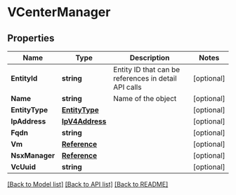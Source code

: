 # VCenterManager

## Properties

Name | Type | Description | Notes
------------ | ------------- | ------------- | -------------
**EntityId** | **string** | Entity ID that can be references in detail API calls | [optional] 
**Name** | **string** | Name of the object | [optional] 
**EntityType** | [**EntityType**](EntityType.md) |  | [optional] 
**IpAddress** | [**IpV4Address**](IpV4Address.md) |  | [optional] 
**Fqdn** | **string** |  | [optional] 
**Vm** | [**Reference**](Reference.md) |  | [optional] 
**NsxManager** | [**Reference**](Reference.md) |  | [optional] 
**VcUuid** | **string** |  | [optional] 

[[Back to Model list]](../README.md#documentation-for-models) [[Back to API list]](../README.md#documentation-for-api-endpoints) [[Back to README]](../README.md)


